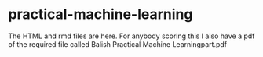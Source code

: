 # practical-machine-learning

The HTML and rmd files are here.  For anybody scoring this I also have a pdf of the required file called Balish Practical Machine Learningpart.pdf
